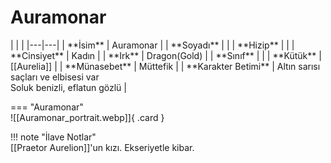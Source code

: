 # Auramonar   
  
<div class="grid" markdown>  
|  |  |  
|---|---|  
| **İsim** | Auramonar |  
| **Soyadı** |  |  
| **Hizip** |  |  
| **Cinsiyet** | Kadın |  
| **Irk** | Dragon(Gold) |  
| **Sınıf** |  |  
| **Kütük** | [[Aurelia]] |  
| **Münasebet** | Müttefik |  
| **Karakter Betimi** | Altın sarısı saçları ve elbisesi var<br>Soluk benizli, eflatun gözlü |  
  
=== "Auramonar"  
	![[Auramonar_portrait.webp]]{ .card }  
  
</div>  
  
!!! note "İlave Notlar"  
	[[Praetor Aurelion]]'un kızı. Ekseriyetle kibar.  
